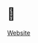 <p align='center'>
<h1>💓</h1>
</p>

[Website](https://fablevi.github.io/valentineDayWebsite/main.html)
